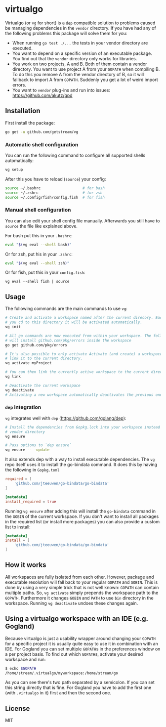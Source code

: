 # virtualgo
Virtualgo (or `vg` for short) is a [`dep`](https://github.com/golang/dep)
compatible solution to problems caused be managing dependencies in the `vendor`
directory. If you have had any of the following problems this package will solve
them for you:

- When running `go test ./...` the tests in your vendor directory are executed.
- You want to depend on a specific version of an executable package. You find
  out that the `vendor` directory only works for libraries.
- You work on two projects, A and B. Both of them contain a vendor directory.
  You want to use project A from your `GOPATH` when compiling B. To do this you
  remove A from the vendor directory of B, so it will fallback to import A from
  `GOPATH`. Suddenly you get a lot of weird import errors.
- You want to `vendor` plug-ins and run into issues: https://github.com/akutz/gpd

## Installation

First install the package:

```bash
go get -u github.com/getstream/vg
```

### Automatic shell configuration

You can run the following command to configure all supported shells
automatically:

```sh
vg setup
```

After this you have to reload (`source`) your config:

```sh
source ~/.bashrc                   # for bash
source ~/.zshrc                    # for zsh
source ~/.config/fish/config.fish  # for fish
```

### Manual shell configuration

You can also edit your shell config file manually. Afterwards you still have to
`source` the file like explained above.

For bash put this in your `.bashrc`:

```bash
eval "$(vg eval --shell bash)"
```

Or for zsh, put his in your `.zshrc`:

```zsh
eval "$(vg eval --shell zsh)"
```

Or for fish, put this in your `config.fish`:

```fish
vg eval --shell fish | source
```

## Usage

The following commands are the main commands to use `vg`:

```bash
# Create and activate a workspace named after the current direcory. Each time
# you cd to this directory it will be activated automatically.
vg init

# All go commands are now executed from within your workspace. The followinging
# will install github.com/pkg/errors inside the workspace
go get github.com/pkg/errors

# It's also possible to only activate Activate (and create) a workspace and not
# link it to the current directory.
vg activate myProject

# You can then link the currently active workspace to the current directory
vg link

# Deactivate the current workspace
vg deactivate
# Activating a new workspace automatically deactivates the previous one as well
```



### `dep` integration

`vg` integrates well with `dep` (https://github.com/golang/dep):

```bash
# Install the dependencies from Gopkg.lock into your workspace instead of the
# vendor directory
vg ensure

# Pass options to `dep ensure`
vg ensure -- -update
```

It also extends dep with a way to install executable dependencies. The `vg` repo
itself uses it to install the go-bindata command. It does this by having the
following in `Gopkg.toml`

```toml
required = [
    'github.com/jteeuwen/go-bindata/go-bindata'
]

[metadata]
install_required = true
```

Running `vg ensure` after adding this will install the `go-bindata` command in
the `GOBIN` of the current workspace. If you don't want to install all packages
in the required list (or install more packages) you can also provide a custom
list to install:

```toml
[metadata]
install = [
    'github.com/jteeuwen/go-bindata/go-bindata'
]
```


## How it works

All workspaces are fully isolated from each other. However, package and
executable resolution will fall back to your regular `GOPATH` and `GOBIN`.
This is done by using a very simple trick that is not well known: `GOPATH` can
contain multiple paths. So, `vg activate` simply prepends the workspace path to
the `GOPATH`. Furthermore it changes `GOBIN` and `PATH` to use `bin` directory
in the workspace. Running `vg deactivate` undoes these changes again.


## Using a virtualgo workspace with an IDE (e.g. Gogland)

Because virtualgo is just a usability wrapper around changing your `GOPATH` for
a specific project it is usually quite easy to use it in combination with an
IDE. For Gogland you can set multiple `GOPATH`s in the preferences window on a
per project basis. To find out which `GOPATH`s, activate your desired workspace
and run:

```bash
$ echo $GOPATH
/home/stream/.virtualgo/myworkspace:/home/stream/go
```

As you can see there's two path separated by a semicolon. If you can set this
string directly that is fine. For Gogland you have to add the first one (with
`.virtualgo` in it) first and then the second one.


## License

MIT
